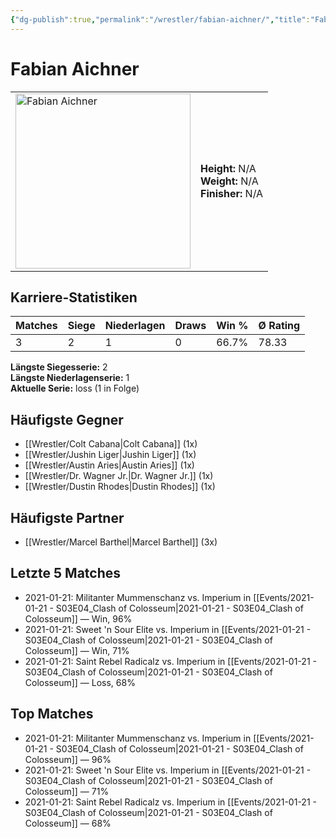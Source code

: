```yaml
---
{"dg-publish":true,"permalink":"/wrestler/fabian-aichner/","title":"Fabian Aichner","tags":["wrestler"],"noteIcon":""}
---
```



# Fabian Aichner

<table>
        <tr>
        <td><img src="https://github.com/CptSpaulding1980/choke-slam-wrestling/releases/download/images/Fabian_Aichner.png" width="280" alt="Fabian Aichner"></td>
        <td>
        <b>Height:</b> N/A<br>
        <b>Weight:</b> N/A<br>
        <b>Finisher:</b> N/A<br>
        </td>
        </tr>
        </table>
        

## Karriere-Statistiken

| Matches | Siege | Niederlagen | Draws | Win % | Ø Rating |
|---------|-------|-------------|-------|-------|-----------|
| 3 | 2 | 1 | 0 | 66.7% | 78.33 |

**Längste Siegesserie:** 2<br>**Längste Niederlagenserie:** 1<br>**Aktuelle Serie:** loss (1 in Folge)


## Häufigste Gegner
- [[Wrestler/Colt Cabana\|Colt Cabana]] (1x)
- [[Wrestler/Jushin Liger\|Jushin Liger]] (1x)
- [[Wrestler/Austin Aries\|Austin Aries]] (1x)
- [[Wrestler/Dr. Wagner Jr.\|Dr. Wagner Jr.]] (1x)
- [[Wrestler/Dustin Rhodes\|Dustin Rhodes]] (1x)

## Häufigste Partner
- [[Wrestler/Marcel Barthel\|Marcel Barthel]] (3x)

## Letzte 5 Matches
- 2021-01-21: Militanter Mummenschanz vs. Imperium in [[Events/2021-01-21 - S03E04_Clash of Colosseum\|2021-01-21 - S03E04_Clash of Colosseum]] — Win, 96%
- 2021-01-21: Sweet 'n Sour Elite vs. Imperium in [[Events/2021-01-21 - S03E04_Clash of Colosseum\|2021-01-21 - S03E04_Clash of Colosseum]] — Win, 71%
- 2021-01-21: Saint Rebel Radicalz vs. Imperium in [[Events/2021-01-21 - S03E04_Clash of Colosseum\|2021-01-21 - S03E04_Clash of Colosseum]] — Loss, 68%

## Top Matches
- 2021-01-21: Militanter Mummenschanz vs. Imperium in [[Events/2021-01-21 - S03E04_Clash of Colosseum\|2021-01-21 - S03E04_Clash of Colosseum]] — 96%
- 2021-01-21: Sweet 'n Sour Elite vs. Imperium in [[Events/2021-01-21 - S03E04_Clash of Colosseum\|2021-01-21 - S03E04_Clash of Colosseum]] — 71%
- 2021-01-21: Saint Rebel Radicalz vs. Imperium in [[Events/2021-01-21 - S03E04_Clash of Colosseum\|2021-01-21 - S03E04_Clash of Colosseum]] — 68%
